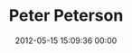 ---
title: "Peter Peterson"
date: 2012-05-15 15:09:36 00:00
permalink: /ipetepete
twitter: "iPetePete"
likes: [48]
id: 29
gravatar: "http://www.gravatar.com/avatar/522f44265e0ed80578f6d3af4cdf7011"
---
